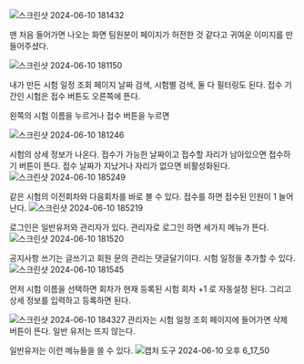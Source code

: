 ![스크린샷 2024-06-10 181432](https://github.com/tyt9/ALLIT/assets/143326223/c3bfb91d-3a8b-4c00-b232-31e36b247b81)

맨 처음 들어가면 나오는 화면
팀원분이 페이지가 허전한 것 같다고 귀여운 이미지를 만들어주셨다.

![스크린샷 2024-06-10 181150](https://github.com/tyt9/ALLIT/assets/143326223/8348e6d8-a225-43e7-a16a-4841ed5ecd79)

내가 만든 시험 일정 조회 페이지
날짜 검색, 시험별 검색, 둘 다 필터링도 된다.
접수 기간인 시험은 접수 버튼도 오른쪽에 뜬다.

왼쪽의 시험 이름을 누르거나 접수 버튼을 누르면

![스크린샷 2024-06-10 181246](https://github.com/tyt9/ALLIT/assets/143326223/cc3b0210-764c-43b6-b7f5-211e843660af)

시험의 상세 정보가 나온다.
접수가 가능한 날짜이고 접수할 자리가 남아있으면 접수하기 버튼이 뜬다.
접수 날짜가 지났거나 자리가 없으면 비활성화된다.
![스크린샷 2024-06-10 185249](https://github.com/tyt9/ALLIT/assets/143326223/80bdc012-a35e-4fb3-b9f3-f98377422bd4)


같은 시험의 이전회차와 다음회차를 바로 볼 수 있다.
접수를 하면 접수된 인원이 1 늘어난다.
![스크린샷 2024-06-10 185219](https://github.com/tyt9/ALLIT/assets/143326223/2dd26f75-d994-4e6c-8cbb-e7db11bf0a6d)

로그인은 일반유저와 관리자가 있다.
관리자로 로그인 하면 세가지 메뉴가 뜬다.
![스크린샷 2024-06-10 181520](https://github.com/tyt9/ALLIT/assets/143326223/20ae6ff9-bf44-4279-8da7-c4713915d7d7)

공지사항 쓰기는 글쓰기고 회원 문의 관리는 댓글달기이다.
시험 일정을 추가할 수 있다.
![스크린샷 2024-06-10 181545](https://github.com/tyt9/ALLIT/assets/143326223/51828271-e5ad-4199-abca-432f4d57726c)

먼저 시험 이름을 선택하면 회차가 현재 등록된 시험 회차 +1 로 자동설정 된다.
그리고 상세 정보를 입력하고 등록하면 된다.

![스크린샷 2024-06-10 184327](https://github.com/tyt9/ALLIT/assets/143326223/60d7e1e2-3f47-4cf3-a3be-2be6bf4a0a24)
관리자는 시험 일정 조회 페이지에 들어가면 삭제 버튼이 뜬다. 일반 유저는 뜨지 않는다.

일반유저는 이런 메뉴들을 쓸 수 있다.
![캡처 도구 2024-06-10 오후 6_17_50](https://github.com/tyt9/ALLIT/assets/143326223/68789d45-e46f-48fc-a645-e98fad3ddfe3)
